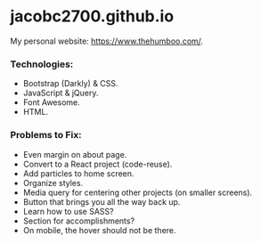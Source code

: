 # jacobc2700.github.io

My personal website: https://www.thehumboo.com/.

### Technologies:

- Bootstrap (Darkly) & CSS.
- JavaScript & jQuery.
- Font Awesome.
- HTML.

### Problems to Fix:

- Even margin on about page.
- Convert to a React project (code-reuse).
- Add particles to home screen.
- Organize styles.
- Media query for centering other projects (on smaller screens).
- Button that brings you all the way back up.
- Learn how to use SASS?
- Section for accomplishments?
- On mobile, the hover should not be there.
